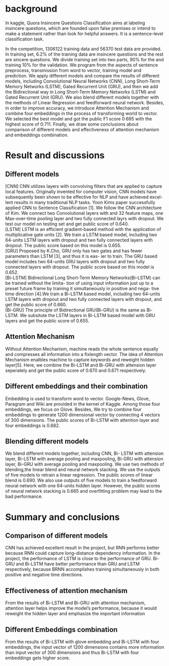 # background
In kaggle, Quora Insincere Questions Classification aims at labeling insincere questions, which are founded upon false premises or intend to make a statement rather than look for helpful answers. It is a sentence-level classification task.

In the competition, 1306122 training data and 56370 test data are provided. In training set, 6.2% of the training data are insincere questions and the rest are sincere questions. We divide training set into two parts, 90% for the and training 10% for the validation. We program from the aspects of sentence preprocess, transmission from word to vector, training model and prediction. We apply different models and compare the results of different models, including Convolutional Neural Networks (CNN), Long Short-Term Memory Networks (LSTM), Gated Recurrent Unit (GRU), and then we add the Bidirectional way in Long Short-Term Memory Networks (LSTM) and Gated Recurrent Unit (GRU). We also blend different models together with the methods of Linear Regression and feedforward neural network. Besides, in order to improve accuracy, we introduce Attention Mechanism and combine four embeddings in the process of transforming world to vector. We selected the best model and got the public F1 score 0:695 with the highest score of 0:711. Finally, we draw some conclusions about comparison of different models and effectiveness of attention mechanism and embeddings combination.

# Result and discussions  
## Different models  
[CNN] CNN utilizes layers with convolving filters that are applied to capture local features. Originally invented
for computer vision, CNN models have subsequently been shown to be effective for NLP and have achieved excel-
lent results in many traditional NLP tasks. Yoon Kims paper successfully applied CNN to Sentence Classification
[1]. We follow the CNN architecture of Kim. We connect two Convolutional layers with and 32 feature maps, one
Max-over-time pooling layer and two fully connected layrs with dropout. We test our model on testing set and
get public score of 0.640.  
[LSTM] LSTM is an efficient gradient-based method with the application of multiplicative gate units [2]. We
train a LSTM based model, including two 64-units LSTM layers with dropout and two fully connected layers with
dropout. The public score based on this model is 0.655.  
[GRU] Proposed by K.Cho, GRU only has two gates and has fewer parameters than LSTM [3], and thus it is eas-
ier to train. The GRU based model includes two 64-units GRU layers with dropout and two fully connected layers
with dropout. The public score based on this model is 0.652.  
[Bi-LSTM] Bidirectional Long Short-Term Memory Networks(Bi-LSTM) can be trained without the limita-
tion of using input information just up to a preset future frame by training it simultaneously in positive and nega-
tive time direction [4].We train a Bi-LSTM based model, including two 64-units LSTM layers with dropout and two
fully connected layers with dropout, and get the public score of 0.660.  
[Bi-GRU] The principle of Bidirectional GRU(Bi-GRU) is the same as Bi-LSTM. We subsitute the LSTM layers
in Bi-LSTM based model with GRU layers and get the public score of 0.655.
## Attention Mechanism  
Without Attention Mechanism, machine reads the whole sentence equally and compresses all information into a fixlength vector. The idea of Attention Mechanism enalbles machine to capture keywords and reweight hidden layer[5]. Here, we combine the Bi-LSTM and Bi-GRU with attension layer seperately and get the public score of 0.670 and 0.671 respectively.
## Different embeddings and their combination  
Embedding is used to transform word to vector. Google-News, Glove, Paragram and Wiki are provided in the kernel of Kaggle. Among those four embeddings, we focus on Glove. Besides, We try to combine four embeddings to generate 1200 dimensional vector by connecting 4 vectors of 300 dimensions. The public scores of Bi-LSTM with attention layer and four embeddings is 0.682.
## Blending different models  
We blend different models together, including CNN, Bi- LSTM with attension layer, Bi-LSTM with average pooling and maxpooling, Bi-GRU with attension layer, Bi-GRU with average pooling and maxpooling. We use two methods of blending,the linear blend and neural network stacking.
We use the outputs of five models to retrain a linear regression. The public scores of linear blend is 0.690. We also use outputs of five models to train a feedforward neural network with one 64-units hidden layer. However, the public scores of neural network stacking is 0.665 and overfitting problem may lead to the bad performance.
# Summary and conclusions  
## Comparison of different models 
CNN has achieved excellent result in the project, but RNN performs better because RNN could capture long-distance dependency information. In the project, the performance of LSTM is close to the performance of GRU. Bi-GRU and Bi-LSTM have better performance than GRU and LSTM respectively, because BRNN accomplishes training simultaneously in both positive and negative time directions.
## Effectiveness of attention mechanism 
From the results of Bi-LSTM and Bi-GRU with attention mechanism, attention layer helps improve the model’s performance, because it would reweight the hidden layer and emphasize the important information
## Different Embeddings combination 
From the results of Bi-LSTM with glove embedding and Bi-LSTM with four embeddings, the input vector of 1200 dimensions contains more information than input vector of 300 dimensions and thus Bi-LSTM with four embeddings gets higher score.
